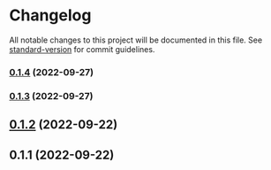 # Changelog

All notable changes to this project will be documented in this file. See [standard-version](https://github.com/conventional-changelog/standard-version) for commit guidelines.

### [0.1.4](https://github.com/Alessandro-Pang/vola-cli/compare/v0.1.3...v0.1.4) (2022-09-27)

### [0.1.3](https://github.com/Alessandro-Pang/vola-cli/compare/v0.1.2...v0.1.3) (2022-09-27)

## [0.1.2](https://github.com/Alessandro-Pang/vola-cli/compare/v0.1.1...v0.1.2) (2022-09-22)



## 0.1.1 (2022-09-22)

